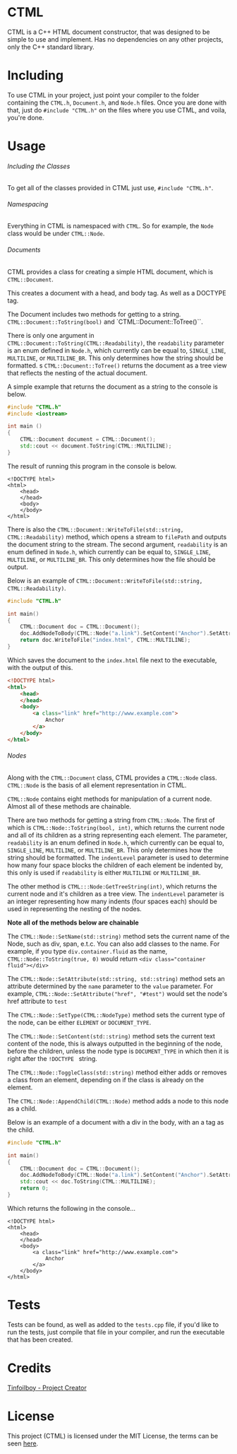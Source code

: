 # CTML

CTML is a C++ HTML document constructor, that was designed to be simple to use and implement. Has no dependencies on any other projects, only the C++ standard library.

# Including

To use CTML in your project, just point your compiler to the folder containing the `CTML.h`, `Document.h`, and `Node.h` files. Once you are done with that, just do `#include "CTML.h"` on the files where you use CTML, and voila, you're done.

# Usage

###### Including the Classes 

To get all of the classes provided in CTML just use, `#include "CTML.h"`.

###### Namespacing

Everything in CTML is namespaced with `CTML`. So for example, the `Node` class would be under `CTML::Node`.

###### Documents

CTML provides a class for creating a simple HTML document, which is `CTML::Document`.

This creates a document with a head, and body tag. As well as a DOCTYPE tag.

The Document includes two methods for getting to a string. `CTML::Document::ToString(bool)` and `CTML::Document::ToTree()``.

There is only one argument in `CTML::Document::ToString(CTML::Readability)`, the `readability` parameter is an enum defined in `Node.h`, which currently can be equal to, `SINGLE_LINE`, `MULTILINE`, or `MULTILINE_BR`. This only determines how the string should be formatted.
s
`CTML::Document::ToTree()` returns the document as a tree view that reflects the nesting of the actual document.

A simple example that returns the document as a string to the console is below.

```cpp
#include "CTML.h"
#include <iostream>

int main ()
{
    CTML::Document document = CTML::Document();
    std::cout << document.ToString(CTML::MULTILINE);
}
```

The result of running this program in the console is below.

```
<!DOCTYPE html>
<html>
    <head>
    </head>
    <body>
    </body>
</html>
```

There is also the `CTML::Document::WriteToFile(std::string, CTML::Readability)` method, which opens a stream to `filePath` and outputs the document string to the stream. The second argument, `readability` is an enum defined in `Node.h`, which currently can be equal to, `SINGLE_LINE`, `MULTILINE`, or `MULTILINE_BR`. This only determines how the file should be output.

Below is an example of `CTML::Document::WriteToFile(std::string, CTML::Readability)`.

```cpp
#include "CTML.h"

int main()
{
    CTML::Document doc = CTML::Document();
    doc.AddNodeToBody(CTML::Node("a.link").SetContent("Anchor").SetAttribute("href", "http://www.example.com"));
    return doc.WriteToFile("index.html", CTML::MULTILINE);
}
```

Which saves the document to the `index.html` file next to the executable, with the output of this.

```html
<!DOCTYPE html>
<html>
    <head>
    </head>
    <body>
        <a class="link" href="http://www.example.com">
            Anchor
        </a>
    </body>
</html>
```

###### Nodes

Along with the `CTML::Document` class, CTML provides a `CTML::Node` class. `CTML::Node` is the basis of all element representation in CTML.

`CTML::Node` contains eight methods for manipulation of a current node. Almost all of these methods are chainable.

There are two methods for getting a string from `CTML::Node`. The first of which is `CTML::Node::ToString(bool, int)`, which returns the current node and all of its children as a string representing each element. The parameter, `readability` is an enum defined in `Node.h`, which currently can be equal to, `SINGLE_LINE`, `MULTILINE`, or `MULTILINE_BR`. This only determines how the string should be formatted. The `indentLevel` parameter is used to determine how many four space blocks the children of each element be indented by, this only is used if `readability` is either `MULTILINE` or `MULTILINE_BR`.

The other method is `CTML:::Node:GetTreeString(int)`, which returns the current node and it's children as a tree view. The `indentLevel` parameter is an integer representing how many indents (four spaces each) should be used in representing the nesting of the nodes.

**Note all of the methods below are chainable**

The `CTML::Node::SetName(std::string)` method sets the current name of the Node, such as div, span, e.t.c. You can also add classes to the name. For example, if you type `div.container.fluid` as the name, `CTML::Node::ToString(true, 0)` would return `<div class="container fluid"></div>`

The `CTML::Node::SetAttribute(std::string, std::string)` method sets an attribute determined by the `name` parameter to the `value` parameter. For example, `CTML::Node::SetAttribute("href", "#test")` would set the node's href attribute to `test`

The `CTML::Node::SetType(CTML::NodeType)` method sets the current type of the node, can be either `ELEMENT` or `DOCUMENT_TYPE`.

The `CTML::Node::SetContent(std::string)` method sets the current text content of the node, this is always outputted in the beginning of the node, before the children, unless the node type is `DOCUMENT_TYPE` in which then it is right after the `!DOCTYPE ` string.

The `CTML::Node::ToggleClass(std::string)` method either adds or removes a class from an element, depending on if the class is already on the element.

The `CTML::Node::AppendChild(CTML::Node)` method adds a node to this node as a child.

Below is an example of a document with a div in the body, with an a tag as the child.

```cpp
#include "CTML.h"

int main()
{
    CTML::Document doc = CTML::Document();
    doc.AddNodeToBody(CTML::Node("a.link").SetContent("Anchor").SetAttribute("href", "http://www.example.com"));
    std::cout << doc.ToString(CTML::MULTILINE);
    return 0;
}
```

Which returns the following in the console...

```
<!DOCTYPE html>
<html>
    <head>
    </head>
    <body>
        <a class="link" href="http://www.example.com">
            Anchor
        </a>
    </body>
</html>
```

# Tests

Tests can be found, as well as added to the `tests.cpp` file, if you'd like to run the tests, just compile that file in your compiler, and run the executable that has been created.

# Credits

[Tinfoilboy - Project Creator](https://github.com/tinfoilboy)

# License

This project (CTML) is licensed under the MIT License, the terms can be seen [here](https://github.com/tinfoilboy/CTML/blob/master/LICENSE).
